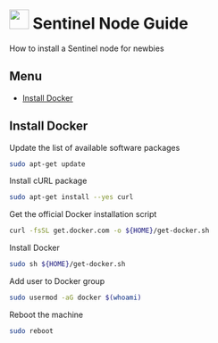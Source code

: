 # <img src="https://user-images.githubusercontent.com/114076168/191721379-88f4b6ca-6463-4458-aab4-73d29d1bc7a0.jpg" width="35" height="35"> Sentinel Node Guide

How to install a Sentinel node for newbies

## Menu

* [Install Docker](#install-docker)

## Install Docker

Update the list of available software packages

```bash
sudo apt-get update
```
Install cURL package

```bash
sudo apt-get install --yes curl
```
Get the official Docker installation script

```bash
curl -fsSL get.docker.com -o ${HOME}/get-docker.sh
```

Install Docker

```bash
sudo sh ${HOME}/get-docker.sh
```

Add user to Docker group

```bash
sudo usermod -aG docker $(whoami)
```

Reboot the machine

```bash
sudo reboot
```
